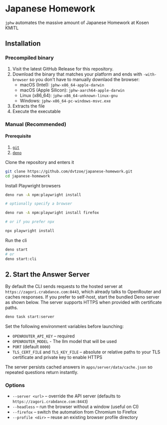 # Japanese Homework

`jphw` automates the massive amount of Japanese Homework at Kosen KMITL

## Installation

### Precompiled binary

1. Visit the latest GitHub Release for this repository.
2. Download the binary that matches your platform and ends with `-with-browser`
   so you don't have to manually downlaod the browser:
   - macOS (Intel): `jphw-x86_64-apple-darwin`
   - macOS (Apple Silicon): `jphw-aarch64-apple-darwin`
   - Linux (x86_64): `jphw-x86_64-unknown-linux-gnu`
   - Windows: `jphw-x86_64-pc-windows-msvc.exe`
3. Extracts the file
4. Execute the executable

### Manual (Recommended)

#### Prerequisite

1. [`git`](https://git-scm.com/)
2. [`deno`](https://deno.com/)

Clone the repository and enters it

```sh
git clone https://github.com/dvtzoe/japanese-homework.git
cd japanese-homework
```

Install Playwright browsers

```sh
deno run -A npm:playwright install

# optionally specify a browser

deno run -A npm:playwright install firefox

# or if you prefer npx

npx playwright install
```

Run the cli

```sh
deno start
# or
deno start:cli
```

## 2. Start the Answer Server

By default the CLI sends requests to the hosted server at
`https://zagori.crabdance.com:8443`, which already talks to OpenRouter and
caches responses. If you prefer to self-host, start the bundled Deno server as
shown below. The server supports HTTPS when provided with certificate paths.

```sh
deno task start:server
```

Set the following environment variables before launching:

- `OPENROUTER_API_KEY` – required
- `OPENROUTER_MODEL` - The llm model that will be used
- `PORT` (default `8000`)
- `TLS_CERT_FILE` and `TLS_KEY_FILE` – absolute or relative paths to your TLS
  certificate and private key to enable HTTPS

The server persists cached answers in `apps/server/data/cache.json` so repeated
questions return instantly.

### Options

- `--server <url>` – override the API server (defaults to
  `https://zagori.crabdance.com:8443`)
- `--headless` – run the browser without a window (useful on CI)
- `--firefox` – switch the automation from Chromium to Firefox
- `--profile <dir>` – reuse an existing browser profile directory
